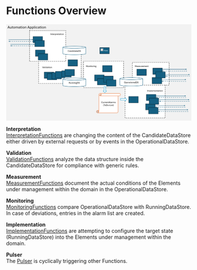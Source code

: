 # Functions Overview  

<img src="./diagrams/CategoriesOfFunctions.png" alt="CategoriesOfFunctions" width="700" style="display: block; margin: 0 auto 20"/>  

**Interpretation**  
[InterpretationFunctions](./Interpretation/InterpretationFunctions.md) are changing the content of the CandidateDataStore either driven by external requests or by events in the OperationalDataStore.  

**Validation**  
[ValidationFunctions](./Validation/Validation.md) analyze the data structure inside the CandidateDataStore for compliance with generic rules.  

**Measurement**  
[MeasurementFunctions](./Measurement/Measurement.md) document the actual conditions of the Elements under management within the domain in the OperationalDataStore.  

**Monitoring**  
[MonitoringFunctions](./Monitoring/Monitoring.md) compare OperationalDataStore with RunningDataStore. In case of deviations, entries in the alarm list are created.  

**Implementation**  
[ImplementationFunctions](./Implementation/Implementation.md) are attempting to configure the target state (RunningDataStore) into the Elements under management within the domain.  

**Pulser**  
The [Pulser](./Pulser/Pulser.md) is cyclically triggering other Functions.   

